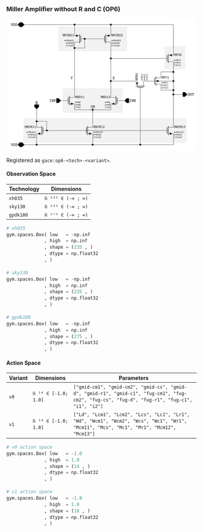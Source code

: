 ### Miller Amplifier without R and C (OP6)

![op6](https://raw.githubusercontent.com/matthschw/ace/main/figures/op6.png)

Registered as `gace:op6-<tech>-<variant>`.

#### Observation Space

| Technology | Dimensions         |
|------------|--------------------|
| `xh035`    | `ℝ ²³⁵ ∈ (-∞ ; ∞)` |
| `sky130`   | `ℝ ²³⁵ ∈ (-∞ ; ∞)` |
| `gpdk180`  | `ℝ ²⁷⁵ ∈ (-∞ ; ∞)` |

```python
# xh035
gym.spaces.Box( low   = -np.inf
              , high  = np.inf
              , shape = (235 , )
              , dtype = np.float32
              , )

# sky130
gym.spaces.Box( low   = -np.inf
              , high  = np.inf
              , shape = (235 , )
              , dtype = np.float32
              , )

# gpdk180
gym.spaces.Box( low   = -np.inf
              , high  = np.inf
              , shape = (275 , )
              , dtype = np.float32
              , )
```

#### Action Space


| Variant | Dimensions           | Parameters                                                                                                                                     |
|---------|----------------------|------------------------------------------------------------------------------------------------------------------------------------------------|
| `v0`    | `ℝ ¹⁴ ∈ [-1.0; 1.0]` | `["gmid-cm1", "gmid-cm2", "gmid-cs", "gmid-d", "gmid-r1", "gmid-c1", "fug-cm1", "fug-cm2", "fug-cs", "fug-d", "fug-r1", "fug-c1", "i1", "i2"]` |
| `v1`    | `ℝ ¹⁸ ∈ [-1.0; 1.0]` | `["Ld", "Lcm1", "Lcm2", "Lcs", "Lc1", "Lr1", "Wd", "Wcm1", "Wcm2", "Wcs", "Wc1", "Wr1", "Mcm11", "Mcs", "Mc1", "Mr1", "Mcm12", "Mcm13"]`       |

```python
# v0 action space
gym.spaces.Box( low   = -1.0
              , high  = 1.0
              , shape = (14 , )
              , dtype = np.float32
              , )

# v1 action space
gym.spaces.Box( low   = -1.0
              , high  = 1.0
              , shape = (18 , )
              , dtype = np.float32
              , )
```

